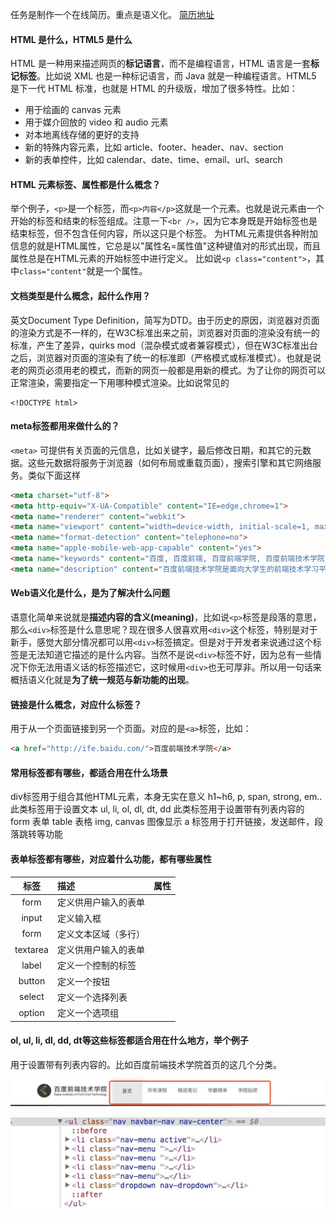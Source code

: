 任务是制作一个在线简历。重点是语义化。
[简历地址](https://codepen.io/lzcdev/pen/GdqoRe)

#### HTML 是什么，HTML5 是什么
HTML 是一种用来描述网页的**标记语言**，而不是编程语言，HTML 语言是一套**标记标签**。比如说 XML 也是一种标记语言，而 Java 就是一种编程语言。HTML5 是下一代 HTML 标准，也就是 HTML 的升级版，增加了很多特性。比如：
- 用于绘画的 canvas 元素
- 用于媒介回放的 video 和 audio 元素
- 对本地离线存储的更好的支持
- 新的特殊内容元素，比如 article、footer、header、nav、section
- 新的表单控件，比如 calendar、date、time、email、url、search

#### HTML 元素标签、属性都是什么概念？
举个例子，`<p>`是一个标签，而`<p>内容</p>`这就是一个元素。也就是说元素由一个开始的标签和结束的标签组成。注意一下`<br />`，因为它本身既是开始标签也是结束标签，但不包含任何内容，所以这只是个标签。 为HTML元素提供各种附加信息的就是HTML属性，它总是以"属性名=属性值"这种键值对的形式出现，而且属性总是在HTML元素的开始标签中进行定义。 比如说`<p class="content">`，其中`class="content"`就是一个属性。

#### 文档类型是什么概念，起什么作用？
英文Document Type Definition，简写为DTD。由于历史的原因，浏览器对页面的渲染方式是不一样的，在W3C标准出来之前，浏览器对页面的渲染没有统一的标准，产生了差异，quirks mod（混杂模式或者兼容模式），但在W3C标准出台之后，浏览器对页面的渲染有了统一的标准即（严格模式或标准模式）。也就是说老的网页必须用老的模式，而新的网页一般都是用新的模式。为了让你的网页可以正常渲染，需要指定一下用哪种模式渲染。比如说常见的
```
<!DOCTYPE html>
```

#### meta标签都用来做什么的？
`<meta>` 可提供有关页面的元信息，比如关键字，最后修改日期，和其它的元数据。这些元数据将服务于浏览器（如何布局或重载页面），搜索引擎和其它网络服务。类似下面这样
```html
<meta charset="utf-8">
<meta http-equiv="X-UA-Compatible" content="IE=edge,chrome=1">
<meta name="renderer" content="webkit">
<meta name="viewport" content="width=device-width, initial-scale=1, maximum-scale=1, minimum-scale=1, user-scalable=no">
<meta name="format-detection" content="telephone=no">
<meta name="apple-mobile-web-app-capable" content="yes">
<meta name="keywords" content="百度, 百度前端, 百度前端学院, 百度前端技术学院, 前端, 前端开发, web前端, 前端开发工程师, CSS, JavaScript, HTML, Web标准">
<meta name="description" content="百度前端技术学院是面向大学生的前端技术学习平台，由百度创办的免费前端技术学习实践、交流、分享平台">
```
#### Web语义化是什么，是为了解决什么问题
语意化简单来说就是**描述内容的含义(meaning)**，比如说`<p>`标签是段落的意思，那么`<div>`标签是什么意思呢？现在很多人很喜欢用`<div>`这个标签，特别是对于新手，感觉大部分情况都可以用`<div>`标签搞定。但是对于开发者来说通过这个标签是无法知道它描述的是什么内容。当然不是说`<div>`标签不好，因为总有一些情况下你无法用语义话的标签描述它，这时候用`<div>`也无可厚非。所以用一句话来概括语义化就是**为了统一规范与新功能的出现**。

#### 链接是什么概念，对应什么标签？
用于从一个页面链接到另一个页面。对应的是`<a>`标签，比如：
```html
<a href="http://ife.baidu.com/">百度前端技术学院</a>
```
####  常用标签都有哪些，都适合用在什么场景
div标签用于组合其他HTML元素，本身无实在意义
h1~h6, p, span, strong, em..此类标签用于设置文本
ul, li, ol, dl, dt, dd 此类标签用于设置带有列表内容的
form 表单
table 表格
img, canvas 图像显示
a 标签用于打开链接，发送邮件，段落跳转等功能

####  表单标签都有哪些，对应着什么功能，都有哪些属性
| 标签 | 描述 | 属性 |
|:----:|:-------|:------|
|form|定义供用户输入的表单||
|input|定义输入框||
|form|定义文本区域（多行）||
|textarea|定义供用户输入的表单||
|label|定义一个控制的标签||
|button|定义一个按钮||
|select|定义一个选择列表||
|option|定义一个选项组||

####  ol, ul, li, dl, dd, dt等这些标签都适合用在什么地方，举个例子
用于设置带有列表内容的。比如百度前端技术学院首页的这几个分类。

![](./_image/2018-04-25-17-22-08.jpg)

![](./_image/2018-04-25-17-22-28.jpg)
